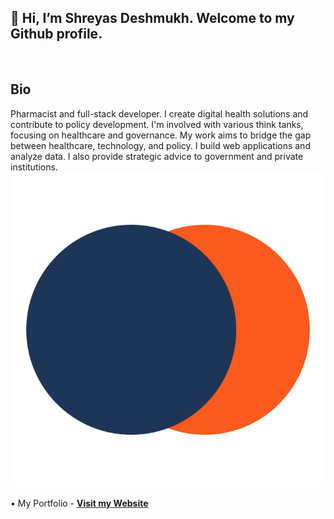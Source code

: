 <h2 align="centre" > 👋 Hi, I’m Shreyas Deshmukh. Welcome to my Github profile.</h2>
<br>
<h2 align="centre"> Bio </h2>
<p> Pharmacist and full-stack developer. I create digital health solutions and contribute to policy development. I'm involved with various think tanks, focusing on healthcare and governance. My work aims to bridge the gap between healthcare, technology, and policy. I build web applications and analyze data. I also provide strategic advice to government and private institutions.
<a href="https://shreyasdeshmukh.com/" target="_blank"><img src="https://github.com/deshmukhshreyas/deshmukhshreyas/blob/main/Untitled-4.png"></a>
</p>
• My Portfolio - <a href="https://shreyasdeshmukh.com/" target="_blank"><strong>Visit my Website</a><br><br>
